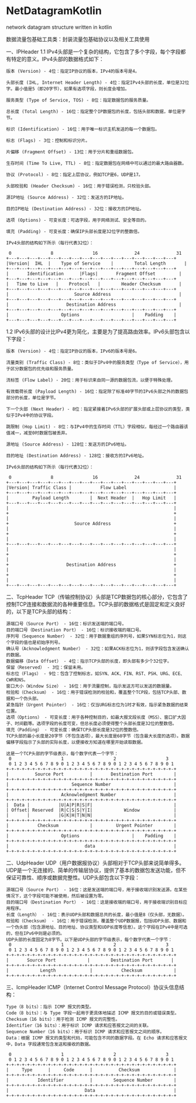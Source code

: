 # NetDatagramKotlin
network datagram structure written in kotlin

数据流量包基础工具类：封装流量包基础协议以及相关工具使用

一、IPHeader
1.1 IPv4头部是一个复杂的结构，它包含了多个字段，每个字段都有特定的意义。IPv4头部的数据格式如下：

    版本 (Version) - 4位：指定IP协议的版本，IPv4的版本号是4。
    
    头部长度 (IHL, Internet Header Length) - 4位：指定IPv4头部的长度，单位是32位字。最小值是5（即20字节），如果有选项字段，则长度会增加。
    
    服务类型 (Type of Service, TOS) - 8位：指定数据包的服务质量。
    
    总长度 (Total Length) - 16位：指定整个IP数据包的长度，包括头部和数据，单位是字节。
    
    标识 (Identification) - 16位：用于唯一标识主机发送的每一个数据包。
    
    标志 (Flags) - 3位：控制和标识分片。
    
    片偏移 (Fragment Offset) - 13位：用于分片和重组数据包。
    
    生存时间 (Time To Live, TTL) - 8位：指定数据包在网络中可以通过的最大路由器数。
    
    协议 (Protocol) - 8位：指定上层协议，例如TCP是6，UDP是17。
    
    头部校验和 (Header Checksum) - 16位：用于错误检测，只校验头部。
    
    源IP地址 (Source Address) - 32位：发送方的IP地址。
    
    目的IP地址 (Destination Address) - 32位：接收方的IP地址。
    
    选项 (Options) - 可变长度：可选字段，用于网络测试、安全等目的。
    
    填充 (Padding) - 可变长度：确保IP头部长度是32位字的整数倍。

    IPv4头部的结构如下所示（每行代表32位）：
    
     0               8               16              24              31
    +---+---+---+---+---+---+---+---+---+---+---+---+---+---+---+---+
    |Version|  IHL  |    Type of Service    |        Total Length       |
    +---+---+---+---+---+---+---+---+---+---+---+---+---+---+---+---+
    |       Identification      |Flags|       Fragment Offset         |
    +---+---+---+---+---+---+---+---+---+---+---+---+---+---+---+---+
    |   Time to Live   |    Protocol   |        Header Checksum       |
    +---+---+---+---+---+---+---+---+---+---+---+---+---+---+---+---+
    |                         Source Address                          |
    +---+---+---+---+---+---+---+---+---+---+---+---+---+---+---+---+
    |                      Destination Address                        |
    +---+---+---+---+---+---+---+---+---+---+---+---+---+---+---+---+
    |                    Options                    |    Padding    |
    +---+---+---+---+---+---+---+---+---+---+---+---+---+---+---+---+

1.2 IPv6头部的设计比IPv4更为简化，主要是为了提高路由效率。IPv6头部包含以下字段：

    版本 (Version) - 4位：指定IP协议的版本，IPv6的版本号是6。
    
    流量类别 (Traffic Class) - 8位：类似于IPv4中的服务类型（Type of Service），用于区分数据包的优先级和服务质量。
    
    流标签 (Flow Label) - 20位：用于标识来自同一源的数据包流，以便于特殊处理。
    
    有效载荷长度 (Payload Length) - 16位：指定除了标准40字节的IPv6头部之外的数据包部分的长度，单位是字节。
    
    下一个头部 (Next Header) - 8位：指定紧接着IPv6头部的扩展头部或上层协议的类型，类似于IPv4中的协议字段。
    
    跳限制 (Hop Limit) - 8位：与IPv4中的生存时间（TTL）字段相似，每经过一个路由器该值减一，减至0时数据包被丢弃。
    
    源地址 (Source Address) - 128位：发送方的IPv6地址。
    
    目的地址 (Destination Address) - 128位：接收方的IPv6地址。
    
    IPv6头部的结构如下所示（每行代表32位）：

     0               8               16              24              31
    +---+---+---+---+---+---+---+---+---+---+---+---+---+---+---+---+
    |Version| Traffic Class |           Flow Label                  |
    +---+---+---+---+---+---+---+---+---+---+---+---+---+---+---+---+
    |         Payload Length        |  Next Header  |   Hop Limit   |
    +---+---+---+---+---+---+---+---+---+---+---+---+---+---+---+---+
    |                                                               |
    +                                                               +
    |                                                               |
    +                         Source Address                        +
    |                                                               |
    +                                                               +
    |                                                               |
    +---+---+---+---+---+---+---+---+---+---+---+---+---+---+---+---+
    |                                                               |
    +                                                               +
    |                                                               |
    +                      Destination Address                      +
    |                                                               |
    +                                                               +
    |                                                               |
    +---+---+---+---+---+---+---+---+---+---+---+---+---+---+---+---+

二、TcpHeader
TCP（传输控制协议）头部是TCP数据包的核心部分，它包含了控制TCP连接和数据流的各种重要信息。TCP头部的数据格式是固定和定义良好的，以下是TCP头部的结构：

    源端口号（Source Port） - 16位：标识发送端的端口号。
    目的端口号（Destination Port） - 16位：标识接收端的端口号。
    序列号（Sequence Number） - 32位：用于数据重组的序列号，如果SYN标志位为1，则这个字段的值也是初始序列号。
    确认号（Acknowledgment Number） - 32位：如果ACK标志位为1，则该字段包含发送确认的数据。
    数据偏移（Data Offset） - 4位：指示TCP头部的长度，即头部有多少个32位字。
    保留（Reserved） - 3位：保留未用。
    标志位（Flags） - 9位：包含了控制标志，如SYN、ACK、FIN、RST、PSH、URG、ECE、CWR和NS。
    窗口大小（Window Size） - 16位：用于流量控制，指示发送方可以发送的数据量。
    校验和（Checksum） - 16位：用于错误检测的校验和，覆盖整个TCP段，包括TCP头部、数据和一个伪头部。
    紧急指针（Urgent Pointer） - 16位：仅当URG标志位为1时才有效，指示紧急数据的结束位置。
    选项（Options） - 可变长度：用于各种控制目的，如最大报文段长度（MSS）、窗口扩大因子、时间戳等。选项字段的长度可变，但总长度必须使得整个头部长度是32位的整数倍。
    填充（Padding） - 可变长度：确保TCP头部长度是32位的整数倍。
    TCP头部的最小长度是20字节（不包含选项），最大长度是60字节（包含最大长度的选项）。数据偏移字段指示了头部的实际长度，以便接收方知道在哪里开始读取数据。
    
    这是一个TCP头部的字节级表示，每个数字代表一个字节：
     0                   1                   2                   3   
     0 1 2 3 4 5 6 7 8 9 0 1 2 3 4 5 6 7 8 9 0 1 2 3 4 5 6 7 8 9 0 1 
    +-+-+-+-+-+-+-+-+-+-+-+-+-+-+-+-+-+-+-+-+-+-+-+-+-+-+-+-+-+-+-+-+
    |          Source Port          |       Destination Port        |
    +-+-+-+-+-+-+-+-+-+-+-+-+-+-+-+-+-+-+-+-+-+-+-+-+-+-+-+-+-+-+-+-+
    |                        Sequence Number                        |
    +-+-+-+-+-+-+-+-+-+-+-+-+-+-+-+-+-+-+-+-+-+-+-+-+-+-+-+-+-+-+-+-+
    |                    Acknowledgment Number                      |
    +-+-+-+-+-+-+-+-+-+-+-+-+-+-+-+-+-+-+-+-+-+-+-+-+-+-+-+-+-+-+-+-+
    |  Data |           |U|A|P|R|S|F|                               |
    | Offset| Reserved  |R|C|S|S|Y|I|            Window             |
    |       |           |G|K|H|T|N|N|                               |
    +-+-+-+-+-+-+-+-+-+-+-+-+-+-+-+-+-+-+-+-+-+-+-+-+-+-+-+-+-+-+-+-+
    |           Checksum            |         Urgent Pointer        |
    +-+-+-+-+-+-+-+-+-+-+-+-+-+-+-+-+-+-+-+-+-+-+-+-+-+-+-+-+-+-+-+-+
    |                    Options                    |    Padding    |
    +-+-+-+-+-+-+-+-+-+-+-+-+-+-+-+-+-+-+-+-+-+-+-+-+-+-+-+-+-+-+-+-+
    |                             data                              |
    +-+-+-+-+-+-+-+-+-+-+-+-+-+-+-+-+-+-+-+-+-+-+-+-+-+-+-+-+-+-+-+-+

二、UdpHeader
UDP（用户数据报协议）头部相对于TCP头部来说简单得多。UDP是一个无连接的、简单的传输层协议，提供了基本的数据包发送功能，但不保证可靠性、顺序或数据完整性。UDP头部包含以下字段：

    源端口号（Source Port） - 16位：这是发送端的端口号，用于接收端识别发送源。在某些情况下，这个字段可能不被使用，然后被设置为零。
    目的端口号（Destination Port） - 16位：这是接收端的端口号，用于接收端识别目标应用程序。
    长度（Length） - 16位：表示UDP头部和数据总共的长度，最小值是8（仅头部，无数据）。
    校验和（Checksum） - 16位：用于错误检测，覆盖整个UDP数据报，包括UDP头部、数据和一个伪头部（包含源地址、目的地址、协议类型和UDP长度等信息）。这个字段在IPv4中是可选的，但在IPv6中则是必须的。
    UDP头部的长度固定为8字节。以下是UDP头部的字节级表示，每个数字代表一个字节：
     0                   1                   2                   3   
     0 1 2 3 4 5 6 7 8 9 0 1 2 3 4 5 6 7 8 9 0 1 2 3 4 5 6 7 8 9 0 1 
    +-+-+-+-+-+-+-+-+-+-+-+-+-+-+-+-+-+-+-+-+-+-+-+-+-+-+-+-+-+-+-+-+
    |       Source Port            |        Destination Port       |
    +-+-+-+-+-+-+-+-+-+-+-+-+-+-+-+-+-+-+-+-+-+-+-+-+-+-+-+-+-+-+-+-+
    |            Length             |           Checksum            |
    +-+-+-+-+-+-+-+-+-+-+-+-+-+-+-+-+-+-+-+-+-+-+-+-+-+-+-+-+-+-+-+-+

三、IcmpHeader
 ICMP（Internet Control Message Protocol）协议头信息结构：

    Type（8 bits）：指示 ICMP 报文的类型。
    Code（8 bits）：与 Type 字段一起用于更具体地描述 ICMP 报文的目的或错误类型。
    Checksum（16 bits）：用于检测 ICMP 报文的完整性。
    Identifier（16 bits）：用于标识 ICMP 请求和应答报文之间的关联。
    Sequence Number（16 bits）：用于标识 ICMP 请求和应答报文之间的顺序。
    Data：根据 ICMP 报文的类型和代码，可能包含不同的数据字段。在 Echo 请求和应答报文中，Data 字段通常包含发送和接收的数据。

     0                   1                   2                   3
     0 1 2 3 4 5 6 7 8 9 0 1 2 3 4 5 6 7 8 9 0 1 2 3 4 5 6 7 8 9 0 1
    +-+-+-+-+-+-+-+-+-+-+-+-+-+-+-+-+-+-+-+-+-+-+-+-+-+-+-+-+-+-+-+-+
    |     Type      |     Code      |          Checksum             |
    +-+-+-+-+-+-+-+-+-+-+-+-+-+-+-+-+-+-+-+-+-+-+-+-+-+-+-+-+-+-+-+-+
    |           Identifier          |        Sequence Number        |
    +-+-+-+-+-+-+-+-+-+-+-+-+-+-+-+-+-+-+-+-+-+-+-+-+-+-+-+-+-+-+-+-+
    |                             Data                              |
    +-+-+-+-+-+-+-+-+-+-+-+-+-+-+-+-+-+-+-+-+-+-+-+-+-+-+-+-+-+-+-+-+

